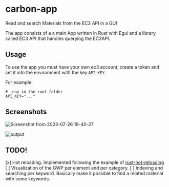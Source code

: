 # carbon-app

Read and search Materials from the EC3 API in a GUI 

The app consists of a a main App written in Rust with Egui and a library called EC3 API that handles querying the EC3API.

## Usage 
To use the app you must have your own ec3 account, create a token and set it into the environment with the key  `API_KEY`.

For example:



```
# .env in the root folder
API_KEY="..."
```

## Screenshots

![Screenshot from 2023-07-26 19-40-27](https://github.com/andrsbtrg/carbon-app/assets/63083862/60e30e08-bb30-4463-ad84-67c0bd5d24c5)

![output](https://github.com/andrsbtrg/carbon-app/assets/63083862/4b18a75f-d9e1-4dbf-a988-bfa1e77dbe27)


## TODO!
[x] Hot reloading. Implemented following the example of [rust-hot-reloading](https://github.com/irh/rust-hot-reloading/tree/main)
[ ] Visualization of the GWP per element and per category.
[ ] Indexing and searching per keyword. Basically make it possible to find a related material with some keywords.

